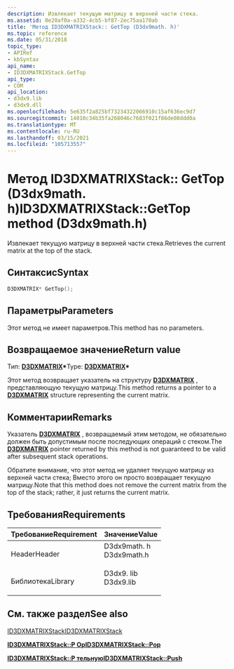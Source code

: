 ```yaml
---
description: Извлекает текущую матрицу в верхней части стека.
ms.assetid: 0e20af0a-a332-4cb5-bf87-2ec75aa170ab
title: 'Метод ID3DXMATRIXStack:: GetTop (D3dx9math. h)'
ms.topic: reference
ms.date: 05/31/2018
topic_type:
- APIRef
- kbSyntax
api_name:
- ID3DXMATRIXStack.GetTop
api_type:
- COM
api_location:
- d3dx9.lib
- d3dx9.dll
ms.openlocfilehash: 5e635f2a825bf73234322066910c15af636ec9d7
ms.sourcegitcommit: 14010c34b35fa268046c7683f021f86de08ddd0a
ms.translationtype: MT
ms.contentlocale: ru-RU
ms.lasthandoff: 03/15/2021
ms.locfileid: "105713557"
---
```

# <a name="id3dxmatrixstackgettop-method-d3dx9mathh"></a><span data-ttu-id="98a54-103">Метод ID3DXMATRIXStack:: GetTop (D3dx9math. h)</span><span class="sxs-lookup"><span data-stu-id="98a54-103">ID3DXMATRIXStack::GetTop method (D3dx9math.h)</span></span>

<span data-ttu-id="98a54-104">Извлекает текущую матрицу в верхней части стека.</span><span class="sxs-lookup"><span data-stu-id="98a54-104">Retrieves the current matrix at the top of the stack.</span></span>

## <a name="syntax"></a><span data-ttu-id="98a54-105">Синтаксис</span><span class="sxs-lookup"><span data-stu-id="98a54-105">Syntax</span></span>


```C++
D3DXMATRIX* GetTop();
```



## <a name="parameters"></a><span data-ttu-id="98a54-106">Параметры</span><span class="sxs-lookup"><span data-stu-id="98a54-106">Parameters</span></span>

<span data-ttu-id="98a54-107">Этот метод не имеет параметров.</span><span class="sxs-lookup"><span data-stu-id="98a54-107">This method has no parameters.</span></span>

## <a name="return-value"></a><span data-ttu-id="98a54-108">Возвращаемое значение</span><span class="sxs-lookup"><span data-stu-id="98a54-108">Return value</span></span>

<span data-ttu-id="98a54-109">Тип: **[ **D3DXMATRIX**](d3dxmatrix.md)\***</span><span class="sxs-lookup"><span data-stu-id="98a54-109">Type: **[**D3DXMATRIX**](d3dxmatrix.md)\***</span></span>

<span data-ttu-id="98a54-110">Этот метод возвращает указатель на структуру [**D3DXMATRIX**](d3dxmatrix.md) , представляющую текущую матрицу.</span><span class="sxs-lookup"><span data-stu-id="98a54-110">This method returns a pointer to a [**D3DXMATRIX**](d3dxmatrix.md) structure representing the current matrix.</span></span>

## <a name="remarks"></a><span data-ttu-id="98a54-111">Комментарии</span><span class="sxs-lookup"><span data-stu-id="98a54-111">Remarks</span></span>

<span data-ttu-id="98a54-112">Указатель [**D3DXMATRIX**](d3dxmatrix.md) , возвращаемый этим методом, не обязательно должен быть допустимым после последующих операций с стеком.</span><span class="sxs-lookup"><span data-stu-id="98a54-112">The [**D3DXMATRIX**](d3dxmatrix.md) pointer returned by this method is not guaranteed to be valid after subsequent stack operations.</span></span>

<span data-ttu-id="98a54-113">Обратите внимание, что этот метод не удаляет текущую матрицу из верхней части стека; Вместо этого он просто возвращает текущую матрицу.</span><span class="sxs-lookup"><span data-stu-id="98a54-113">Note that this method does not remove the current matrix from the top of the stack; rather, it just returns the current matrix.</span></span>

## <a name="requirements"></a><span data-ttu-id="98a54-114">Требования</span><span class="sxs-lookup"><span data-stu-id="98a54-114">Requirements</span></span>



| <span data-ttu-id="98a54-115">Требование</span><span class="sxs-lookup"><span data-stu-id="98a54-115">Requirement</span></span> | <span data-ttu-id="98a54-116">Значение</span><span class="sxs-lookup"><span data-stu-id="98a54-116">Value</span></span> |
|--------------------|----------------------------------------------------------------------------------------|
| <span data-ttu-id="98a54-117">Header</span><span class="sxs-lookup"><span data-stu-id="98a54-117">Header</span></span><br/>  | <dl> <span data-ttu-id="98a54-118"><dt>D3dx9math. h</dt></span><span class="sxs-lookup"><span data-stu-id="98a54-118"><dt>D3dx9math.h</dt></span></span> </dl> |
| <span data-ttu-id="98a54-119">Библиотека</span><span class="sxs-lookup"><span data-stu-id="98a54-119">Library</span></span><br/> | <dl> <span data-ttu-id="98a54-120"><dt>D3dx9. lib</dt></span><span class="sxs-lookup"><span data-stu-id="98a54-120"><dt>D3dx9.lib</dt></span></span> </dl>   |



## <a name="see-also"></a><span data-ttu-id="98a54-121">См. также раздел</span><span class="sxs-lookup"><span data-stu-id="98a54-121">See also</span></span>

<dl> <dt>

[<span data-ttu-id="98a54-122">ID3DXMATRIXStack</span><span class="sxs-lookup"><span data-stu-id="98a54-122">ID3DXMATRIXStack</span></span>](id3dxmatrixstack.md)
</dt> <dt>

[<span data-ttu-id="98a54-123">**ID3DXMATRIXStack::P Op**</span><span class="sxs-lookup"><span data-stu-id="98a54-123">**ID3DXMATRIXStack::Pop**</span></span>](id3dxmatrixstack--pop.md)
</dt> <dt>

[<span data-ttu-id="98a54-124">**ID3DXMATRIXStack::P тельную**</span><span class="sxs-lookup"><span data-stu-id="98a54-124">**ID3DXMATRIXStack::Push**</span></span>](id3dxmatrixstack--push.md)
</dt> </dl>

 

 




